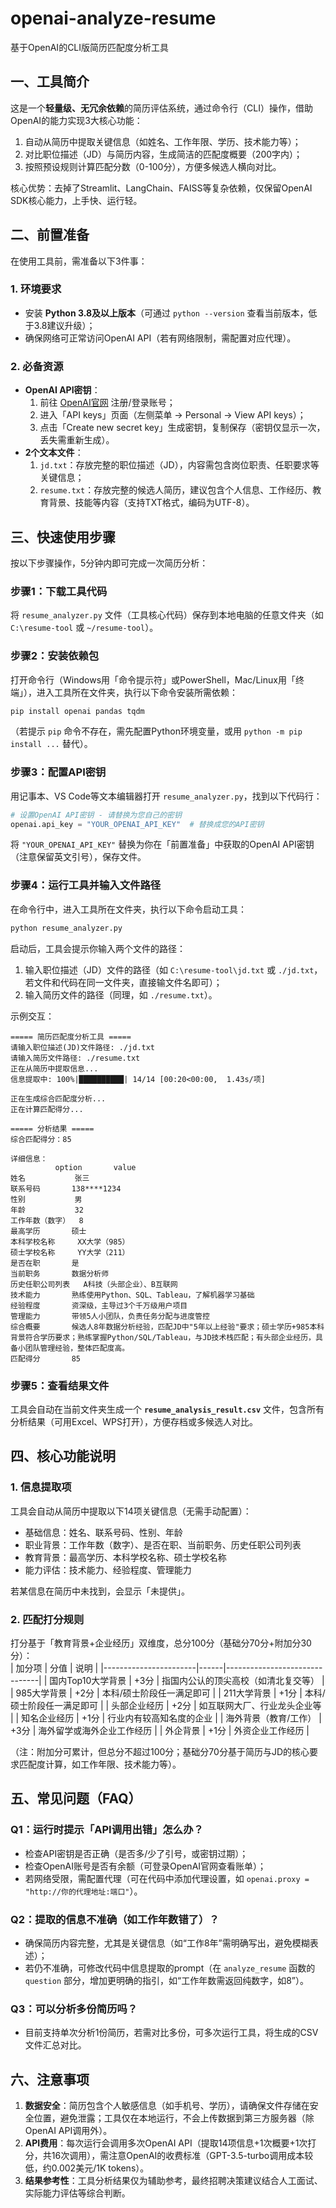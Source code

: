# openai-analyze-resume  
基于OpenAI的CLI版简历匹配度分析工具  


## 一、工具简介  
这是一个**轻量级、无冗余依赖**的简历评估系统，通过命令行（CLI）操作，借助OpenAI的能力实现3大核心功能：  
1. 自动从简历中提取关键信息（如姓名、工作年限、学历、技术能力等）；  
2. 对比职位描述（JD）与简历内容，生成简洁的匹配度概要（200字内）；  
3. 按照预设规则计算匹配分数（0-100分），方便多候选人横向对比。  

核心优势：去掉了Streamlit、LangChain、FAISS等复杂依赖，仅保留OpenAI SDK核心能力，上手快、运行轻。  


## 二、前置准备  
在使用工具前，需准备以下3件事：  

### 1. 环境要求  
- 安装 **Python 3.8及以上版本**（可通过 `python --version` 查看当前版本，低于3.8建议升级）；  
- 确保网络可正常访问OpenAI API（若有网络限制，需配置对应代理）。  

### 2. 必备资源  
- **OpenAI API密钥**：  
  1. 前往 [OpenAI官网](https://platform.openai.com/) 注册/登录账号；  
  2. 进入「API keys」页面（左侧菜单 → Personal → View API keys）；  
  3. 点击「Create new secret key」生成密钥，复制保存（密钥仅显示一次，丢失需重新生成）。  
- **2个文本文件**：  
  1. `jd.txt`：存放完整的职位描述（JD），内容需包含岗位职责、任职要求等关键信息；  
  2. `resume.txt`：存放完整的候选人简历，建议包含个人信息、工作经历、教育背景、技能等内容（支持TXT格式，编码为UTF-8）。  


## 三、快速使用步骤  
按以下步骤操作，5分钟内即可完成一次简历分析：  

### 步骤1：下载工具代码  
将 `resume_analyzer.py` 文件（工具核心代码）保存到本地电脑的任意文件夹（如 `C:\resume-tool` 或 `~/resume-tool`）。  

### 步骤2：安装依赖包  
打开命令行（Windows用「命令提示符」或PowerShell，Mac/Linux用「终端」），进入工具所在文件夹，执行以下命令安装所需依赖：  
```bash
pip install openai pandas tqdm
```  
（若提示 `pip` 命令不存在，需先配置Python环境变量，或用 `python -m pip install ...` 替代）。  

### 步骤3：配置API密钥  
用记事本、VS Code等文本编辑器打开 `resume_analyzer.py`，找到以下代码行：  
```python
# 设置OpenAI API密钥 - 请替换为您自己的密钥
openai.api_key = "YOUR_OPENAI_API_KEY"  # 替换成您的API密钥
```  
将 `"YOUR_OPENAI_API_KEY"` 替换为你在「前置准备」中获取的OpenAI API密钥（注意保留英文引号），保存文件。  

### 步骤4：运行工具并输入文件路径  
在命令行中，进入工具所在文件夹，执行以下命令启动工具：  
```bash
python resume_analyzer.py
```  
启动后，工具会提示你输入两个文件的路径：  
1. 输入职位描述（JD）文件的路径（如 `C:\resume-tool\jd.txt` 或 `./jd.txt`，若文件和代码在同一文件夹，直接输文件名即可）；  
2. 输入简历文件的路径（同理，如 `./resume.txt`）。  

示例交互：  
```
===== 简历匹配度分析工具 =====
请输入职位描述(JD)文件路径: ./jd.txt
请输入简历文件路径: ./resume.txt
正在从简历中提取信息...
信息提取中: 100%|██████████| 14/14 [00:20<00:00,  1.43s/项]

正在生成综合匹配度分析...
正在计算匹配得分...

===== 分析结果 =====
综合匹配得分：85

详细信息：
          option       value
姓名           张三
联系号码       138****1234
性别           男
年龄           32
工作年数（数字）  8
最高学历       硕士
本科学校名称     XX大学（985）
硕士学校名称     YY大学（211）
是否在职       是
当前职务       数据分析师
历史任职公司列表   A科技（头部企业）、B互联网
技术能力       熟练使用Python、SQL、Tableau，了解机器学习基础
经验程度       资深级，主导过3个千万级用户项目
管理能力       带领5人小团队，负责任务分配与进度管控
综合概要       候选人8年数据分析经验，匹配JD中"5年以上经验"要求；硕士学历+985本科背景符合学历要求；熟练掌握Python/SQL/Tableau，与JD技术栈匹配；有头部企业经历，具备小团队管理经验，整体匹配度高。
匹配得分       85
```  

### 步骤5：查看结果文件  
工具会自动在当前文件夹生成一个 **`resume_analysis_result.csv`** 文件，包含所有分析结果（可用Excel、WPS打开），方便存档或多候选人对比。  


## 四、核心功能说明  
### 1. 信息提取项  
工具会自动从简历中提取以下14项关键信息（无需手动配置）：  
- 基础信息：姓名、联系号码、性别、年龄  
- 职业背景：工作年数（数字）、是否在职、当前职务、历史任职公司列表  
- 教育背景：最高学历、本科学校名称、硕士学校名称  
- 能力评估：技术能力、经验程度、管理能力  

若某信息在简历中未找到，会显示「未提供」。  

### 2. 匹配打分规则  
打分基于「教育背景+企业经历」双维度，总分100分（基础分70分+附加分30分）：  
| 加分项                | 分值 | 说明                          |
|-----------------------|------|-------------------------------|
| 国内Top10大学背景     | +3分 | 指国内公认的顶尖高校（如清北复交等） |
| 985大学背景           | +2分 | 本科/硕士阶段任一满足即可      |
| 211大学背景           | +1分 | 本科/硕士阶段任一满足即可      |
| 头部企业经历          | +2分 | 如互联网大厂、行业龙头企业等  |
| 知名企业经历          | +1分 | 行业内有较高知名度的企业      |
| 海外背景（教育/工作） | +3分 | 海外留学或海外企业工作经历    |
| 外企背景              | +1分 | 外资企业工作经历              |

（注：附加分可累计，但总分不超过100分；基础分70分基于简历与JD的核心要求匹配度计算，如工作年限、技术能力等）。  


## 五、常见问题（FAQ）  
### Q1：运行时提示「API调用出错」怎么办？  
- 检查API密钥是否正确（是否多/少了引号，或密钥过期）；  
- 检查OpenAI账号是否有余额（可登录OpenAI官网查看账单）；  
- 若网络受限，需配置代理（可在代码中添加代理设置，如 `openai.proxy = "http://你的代理地址:端口"`）。  

### Q2：提取的信息不准确（如工作年数错了）？  
- 确保简历内容完整，尤其是关键信息（如“工作8年”需明确写出，避免模糊表述）；  
- 若仍不准确，可修改代码中信息提取的prompt（在 `analyze_resume` 函数的 `question` 部分，增加更明确的指引，如“工作年数需返回纯数字，如8”）。  

### Q3：可以分析多份简历吗？  
- 目前支持单次分析1份简历，若需对比多份，可多次运行工具，将生成的CSV文件汇总对比。  


## 六、注意事项  
1. **数据安全**：简历包含个人敏感信息（如手机号、学历），请确保文件存储在安全位置，避免泄露；工具仅在本地运行，不会上传数据到第三方服务器（除OpenAI API调用外）。  
2. **API费用**：每次运行会调用多次OpenAI API（提取14项信息+1次概要+1次打分，共16次调用），需注意OpenAI的收费标准（GPT-3.5-turbo调用成本较低，约0.002美元/1K tokens）。  
3. **结果参考性**：工具分析结果仅为辅助参考，最终招聘决策建议结合人工面试、实际能力评估等综合判断。
